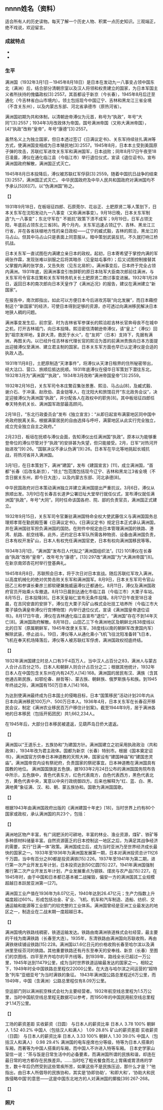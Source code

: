 ## nnnn姓名（资料）

适合所有人的历史读物。每天了解一个历史人物、积累一点历史知识。三观端正，绝不戏说，欢迎留言。  

### 成就特点

- ​
- ​


### 生平

满洲国（1932年3月1日－1945年8月18日）是日本在发动九一八事变占领中国东北（满洲）后，结合部分清朝宗室以及汉人将领和权贵建立的国家，为日本军国主义者所扶持的傀儡政权[3]:2557。其首都设于新京（今长春），1945年8月后迁至通化（今吉林省白山市境内）。领土包括现今中国辽宁、吉林和黑龙江三省全境（不含关东州），以及内蒙古东部、河北省承德市（原热河省）。

满洲国初期为共和体制，以清朝逊帝溥仪为元首，称号为“执政”，年号“大同”[3]:2557；1934年3月改政体为帝国，国号满洲帝国（又称大满洲帝国），[4]“执政”改称“皇帝”，年号“康德”[3]:2557。

虽然名义上为独立国家，但日本透过签订《日满议定书》、关东军持续驻扎满洲等方式，使满洲国变相成为日本殖民地[3]:2557。1945年8月，日本本土受到美国原子弹的攻击，苏联红军进攻关东军和满洲国军，日本战败；同年8月17日午夜至18日凌晨，溥仪在通化临江县（今临江市）举行退位仪式，宣读《退位诏书》。宣布满洲国政府解散，满洲国正式灭亡。

1945年8月日本投降后，溥仪被苏联红军俘获[3]:2559。随着中国抗日战争的结束[3]:2557，满洲国正式灭亡。
中华民国政府及中华人民共和国政府对满洲国均不予承认[5][6][7]，以“伪满洲国”称之。

【】

1931年9月18日，在板垣征四郎、石原莞尔、花谷正、土肥原贤二等人策划下，日本关东军在沈阳发动九一八事变（又称满洲事变）。9月18日晚，日本关东军制造“九一八事变”；东北守军在“ 不抵抗”政策下溃不成军；9月19日，日军占领沈阳，年底前占领东北三省[8]。两个月内，关东军迅速占领辽宁、吉林、黑龙江三行省，并在各省扶植地方性的亲日政权——辽宁的臧式毅，吉林的熙洽，黑龙江的马占山。但其中马占山只是表面上同意服从，暗中策划武装反抗，不久就打响江桥抗战。

日本关东军一直试图在内满建立亲日本的政权。起初，日本寄希望于掌控内满的军阀张作霖，发现张难以驯服之后将其暗杀（见皇姑屯事件）；后又试图控制接替其父掌握内满的张学良，又告失败（见东北易帜）。满洲事变后，日本终于完全占领内满洲。1931年底，因满洲事变引咎辞职的原日本陆军大臣南次郎前往满洲，与关东军司令官本庄繁和关东军特务机关长土肥原贤二商讨事变进展。1932年1月28日，返回日本的南次郎向日本天皇作了《满洲近况》的报告，建议在满洲建立“新国家”。

在报告中，南次郎指出，如此可以方便日本今后进攻苏联“向北发展”，而日本藉控制这个“新国家”的经济，可使日本得到足够的资源，亦可透过向满洲移民解决日本地狭人稠的问题。

满洲事变发生后，前宗室、时为吉林省军参谋长的熙洽趁吉林长官奔母丧不在城中之机，打开吉林城门，向日本投降。熙洽密信清朝逊帝溥仪，请“皇上”（溥仪）回到“祖宗发祥地，复辟大清，救民于水火”，在“友邦”（日本）支持下，先据有满洲，再图关内。以已经升任吉林省代理长官的熙洽为首的前满洲贵族向日本方面提出迎接溥仪至满洲、建立君主制的国家。日本关东军方面也早已认定溥仪是合适的执政人选。

1931年11月8日，土肥原制造“天津事件”，将溥仪从天津日租界的住所秘密带出，经大沽口、营口、旅顺后抵达抚顺。1931年底溥仪在侵华日军策划下潜往东北，1932年3月为“满洲国”“执政”，1934年3月改称“满洲帝国皇帝”[3]:2559。

1932年2月16日，关东军司令本庄繁召集张景惠、熙洽、马占山[8]，及臧式毅、谢介石、于冲漢、赵欣伯、袁金铠等人，在沈阳大和旅馆召开“东北政务会议”，决定迎接溥仪为满洲国“执政”，并分配各人在政权中的职务[8]。其中板垣征四郎任奉天特务机关长、满洲国军政部最高顾问。

2月18日，“东北行政委员会”发布《独立宣言》：“从即日起宣布满蒙地区同中国中央政府脱离关系，根据满蒙居民的自由选择与呼吁，满蒙地区从此实行完全独立，成立完全独立自主之政府。”

2月23日，板垣在抚顺与溥仪会面，告知溥仪出任满洲国“执政”。原本以为能够重登帝位的溥仪尽管对于“执政”的安排甚为失望，但只能接受。2月，日军“对热河开始进攻”[9]:26。“国联决议不承认伪满”[9]:26。日本军在华北等地挑起长城抗战，将热河省并入满洲国。

3月1日，在日本策划下，满洲“建国”，发布《建国宣言》[11]，成立满洲国，“首都”长春（后改名新京），“领土”包范围包括现今辽宁、吉林和黑龙江3省全境（不含日据关东州，即今日大连），以及内蒙古东部、河北承德[8]。

中华民国政府对日本策动满洲独立并建立满洲国提出严重抗议。3月6日，溥仪从旅顺出发。3月9日在长春吉长道尹公署旧址大堂举行就任仪式，宣布溥仪就任满洲国“执政”，年号“大同”。同时任命该国各府、院、部的负责官员，满洲国正式建立。

1932年9月15日，关东军司令官兼驻满洲国特命全权大使武藤信义与满洲国国务总理郑孝胥在勤民殿签署《日满议定书》。《日满议定书》规定日本正式承认满洲国，并在满洲国驻军担负满洲国的国防。在附件中规定由日本管理满洲国的铁路、港湾、航路、航空线等。此外，还约定日本军队所需各种物资、设备由满洲国负责，日本有权开发矿山，日本人有权充任满洲国官吏，日本有权向满洲国移民等等。

1934年3月1日，“满洲国”发布日人代拟之“满洲国组织法”。[12]:101溥仪在长春由“执政”改称“皇帝”，改年号为“康德”。[13]:297改“满洲国”为“大满洲帝国”[8]。在新京南郊杏花村举行登基典礼。

1945年8月8日，苏联照会日本，将于次日对日本宣战。随后苏联红军攻入满洲，以高度机械化的绝对优势击败关东军和满洲国军。8月9日，日本关东军司令官山田乙三和参谋长秦彦三郎软硬兼施威逼溥仪迁都通化。8月11日，溥仪及满洲国政府官员开始乘火车撤退。8月13日晨到达通化市临江县（今临江市）大栗子车站。8月15日，日本投降[8]。日本天皇裕仁宣布无条件投降。8月17日午夜至18日凌晨，在吉冈安直的安排下，溥仪在大栗子沟矿山株式会社技工培养所（今临江市大栗子镇伪满皇帝溥仪行宫博物馆）内举行退位仪式，宣读《满洲国皇帝退位诏书》。8月17日午夜，溥仪在吉林通化临江县宣布“退位”，“满洲国”存在不到14年灭亡[8]。满洲国政府解散。8月18日，山田乙三下令满洲地区及朝鲜北纬38度线以北的日军（原属朝鲜军，1945年改隶关东军，38度线以南的朝鲜军改隶国内军）解除武装，停止战斗。19日，溥仪等人从通化乘小飞机飞往沈阳准备转飞日本，飞机在奉天机场降落后，溥仪等人被苏联红军俘虏，满洲国政权彻底终结。

【】

1932年满洲国建立时总人口有3千4百万人，当中汉人占百分之83，满洲人与蒙古人合计占百分之15，日本人和朝鲜人则合计占百分之二；根据其他统计，1932年日本人在中国包含关东州在内有24万人[14]:168。满洲国的居民有汉、满族（含其他通古斯民族，如鄂伦春、赫哲等）、蒙古族、朝鲜族、俄罗斯族与和族。到1945年终战之际，满洲国有150万日本人[14]:168。

为达到使满洲最终成为日本国土的侵略目标，日本“国策移民”活动计划20年内从日本向满洲移民100万户、500万日本人。1936年4月，日本关东军在长春召开移民会议，制定《满洲农业移民百万户移住计划案》。截至1944年9月，居于满洲各地的日本移民（包括开拓团民）共1,662,234人。

在1945年后，大部分日本移民被遣返，见葫芦岛日侨大遣返。

【】

满洲国以“王道乐土，五族协和”为建国方针。满洲国建立之初采用执政政治（共和政体），1934年改为君主政体。国都为新京（长春）特别市。根据《国本奠定诏书》，满洲国官方供奉日本神道教的天照大神，国家设有“建国神庙”和“建国忠灵庙”。满洲国帝宫内设有祭祀府，负责国家的祭祀事宜。日本神道教在满洲国具有国教的地位。
满洲国国旗是五色旗，据1933年2月24日公布的满洲国国务院布告中所示，五色旗中，青色代表东方，红色代表南方，白色代表西方，黑色代表北方，黄色代表中央，寓意以中央行政统御四方。后来也解释为“红、蓝、白、黑、满地黄”象征满、汉、和、朝、蒙五族协和。国歌为满洲国国歌。

【】

根据1943年由满洲国政府出版的《满洲建国十年史》[18]，当时世界上约有80个国家或政权，承认满洲国的共23个，包括：

【】

满洲地区物产丰富，有广阔肥沃的可耕地，丰富的林业、渔业资源，煤矿、铁矿等多种原材料储量丰富。自然资源匮乏的日本控制这一地区之后，为满足其战争经济的需要，实行“日满一体”政策。满洲国成立后，成为当时亚洲乃至世界经济成长最快的国家之一。1933年至1936年为满洲国发展第一期，日本对满洲投资总计11亿6千万圆，当中有百分之80都是投资满铁[15]:226。1937年至1941年为第二期，进行第一次产业开发五年计划，日本投资达到50亿圆[15]:227。1941年满洲国强制推行第二次产业开发五年计划，产业发展重点为钢铁、煤炭与农产品[15]:227。在1945年时，由于中国和日本都已基本被二战摧毁，偏安一方的满洲国其工业规模超越日本跃居亚洲第一[27]。

满洲国工业产值在1936年为8.07亿元，1940年达到26.47亿元；生产力指数上升幅度超过60%。形成包括冶金、矿业、飞机、机车和汽车制造、造船、纺织、交通运输和能源等工业部门的较完整的工业体系。满洲国曾经是亚洲工业最发达的地区之一，制造业在二战末期一度超越日本。

【】

满洲国境内铁路线稠密，铁道运输发达。铁路由南满洲铁道株式会社经营，最主要的干线为南满铁路（长春至大连）。1935年，东清铁路由满洲国向苏联收购，再由满铁继续铺设铁路[15]:228。满洲国以1.6亿日元的价格收购长春至哈尔滨以及满洲里至绥芬河的铁路。其他重要铁路还有丹东至奉天的安奉线、新京（长春）至图们的京图线、四平至齐齐哈尔的平齐线等。到1939年，路线全长已超过一万公里，1945年达到11479公里，成为当时世界铁道运输最发达的国家之一。相较之下，1949年时全中国铁路总里程仅22000公里。在大连与哈尔滨之间运营的“超特急”列车“亚细亚号”为当时满铁的象征。
1943年满洲国公路总里程近6万公里，而1949年，中国（含满洲）公路总里程仅有8.09万公里。

空运部门则以满洲航空株式会社为主要经营者。1932年航空线总里程为1.5万公里，当时中国航空线总里程无数据可以参考，而1950年的中国民用航空线总里程才1.14万公里。

【】

工场的薪资差距
实收薪资（日圆）	与日本人的薪资比率
日本人	3.78	100%
朝鲜人	1.52	40.2%
中国人（包括汉人和满人）	1.09	28.8%
矿山的薪资差距
实收薪资（日圆）	与日本人的薪资比率
日本人	3.33	100%
朝鲜人	1.30	39.0%
中国人（包括汉人和满人）	0.98	29.4%
满洲国的电车座席也分等级，特等为日本人搭乘的车厢，而著等为中国人搭乘的车厢，而中国人不许进入特等车厢。
日本史学家山室信一说：“茶与饭是日常生活中的必备要素，而满洲国所谓的民族和谐，却连在最日常的地方都存在民族差异。……当时吃了粗劣餐食而北上胃痛或胃溃疡的学生，数十年后仍然受到这些胃疾所苦，如果这些不是民族压迫，那什么才是？”他指出，由日本人所倡导的民族协和，其实是‘协即协助’，‘和即大和’，‘协助大和民族侵略中国’的意思——这是中国东北地方的人对满洲国的揶揄[39]:267-268。

【】

### 照片

